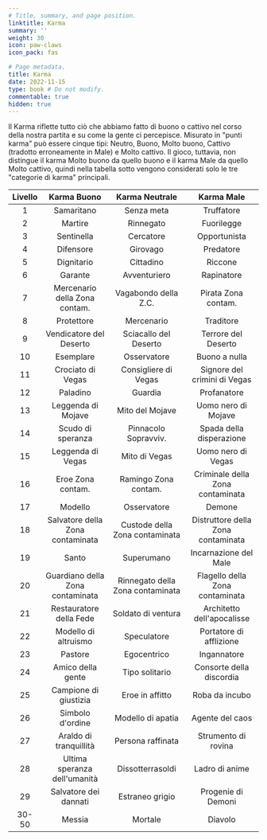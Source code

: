```yaml
---
# Title, summary, and page position.
linktitle: Karma
summary: ''
weight: 30
icon: paw-claws
icon_pack: fas

# Page metadata.
title: Karma
date: 2022-11-15
type: book # Do not modify.
commentable: true
hidden: true
---
```




Il Karma riflette tutto ciò che abbiamo fatto di buono o cattivo nel corso della nostra partita e su come la gente ci percepisce. Misurato in "punti karma"
può essere cinque tipi: Neutro, Buono, Molto buono, Cattivo (tradotto erroneamente in Male) e Molto cattivo. Il gioco, tuttavia, non distingue il karma
Molto buono da quello buono e il karma Male da quello Molto cattivo, quindi nella tabella sotto vengono considerati solo le tre "categorie di karma"
principali.


| Livello |            Karma Buono           |          Karma Neutrale          |             Karma Male             |
|:-------:|:--------------------------------:|:--------------------------------:|:----------------------------------:|
|    1    |            Samaritano            |            Senza meta            |             Truffatore             |
|    2    |              Martire             |             Rinnegato            |             Fuorilegge             |
|    3    |            Sentinella            |             Cercatore            |            Opportunista            |
|    4    |             Difensore            |             Girovago             |              Predatore             |
|    5    |            Dignitario            |             Cittadino            |               Riccone              |
|    6    |              Garante             |           Avventuriero           |             Rapinatore             |
|    7    |   Mercenario della Zona contam.  |       Vagabondo della Z.C.       |         Pirata Zona contam.        |
|    8    |            Protettore            |            Mercenario            |              Traditore             |
|    9    |      Vendicatore del Deserto     |       Sciacallo del Deserto      |         Terrore del Deserto        |
|    10   |             Esemplare            |            Osservatore           |            Buono a nulla           |
|    11   |         Crociato di Vegas        |       Consigliere di Vegas       |    Signore del crimini di Vegas    |
|    12   |             Paladino             |              Guardia             |             Profanatore            |
|    13   |        Leggenda di Mojave        |          Mito del Mojave         |         Uomo nero di Mojave        |
|    14   |         Scudo di speranza        |       Pinnacolo Sopravviv.       |      Spada della disperazione      |
|    15   |         Leggenda di Vegas        |           Mito di Vegas          |         Uomo nero di Vegas         |
|    16   |         Eroe Zona contam.        |       Ramingo Zona contam.       |  Criminale della Zona contaminata  |
|    17   |              Modello             |            Osservatore           |               Demone               |
|    18   | Salvatore della Zona contaminata |  Custode della Zona contaminata  | Distruttore della Zona contaminata |
|    19   |               Santo              |            Superumano            |        Incarnazione del Male       |
|    20   | Guardiano della Zona contaminata | Rinnegato della Zona contaminata |   Flagello della Zona contaminata  |
|    21   |      Restauratore della Fede     |        Soldato di ventura        |     Architetto dell'apocalisse     |
|    22   |       Modello di altruismo       |            Speculatore           |       Portatore di afflizione      |
|    23   |              Pastore             |            Egocentrico           |             Ingannatore            |
|    24   |         Amico della gente        |          Tipo solitario          |      Consorte della discordia      |
|    25   |       Campione di giustizia      |          Eroe in affitto         |           Roba da incubo           |
|    26   |         Simbolo d'ordine         |         Modello di apatia        |           Agente del caos          |
|    27   |      Araldo di tranquillità      |         Persona raffinata        |         Strumento di rovina        |
|    28   |   Ultima speranza dell'umanità   |         Dissotterrasoldi         |           Ladro di anime           |
|    29   |       Salvatore dei dannati      |          Estraneo grigio         |         Progenie di Demoni         |
|  30-50  |              Messia              |              Mortale             |               Diavolo              |